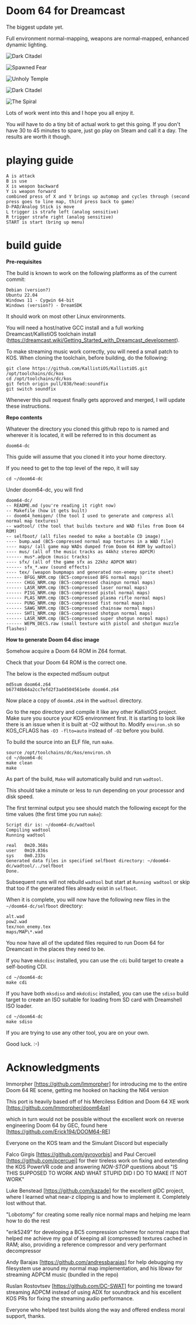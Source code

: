 # Doom 64 for Dreamcast 

The biggest update yet.

Full environment normal-mapping, weapons are normal-mapped, enhanced dynamic lighting.

![Dark Citadel](https://github.com/jnmartin84/doom64-dc/blob/normalmap/images/doom64_1641.png?raw=true)

![Spawned Fear](https://github.com/jnmartin84/doom64-dc/blob/normalmap/images/doom64_34467.png?raw=true)

![Unholy Temple](https://github.com/jnmartin84/doom64-dc/blob/normalmap/images/doom64_4528.png?raw=true)

![Dark Citadel](https://github.com/jnmartin84/doom64-dc/blob/normalmap/images/doom64_4740.png?raw=true)

![The Spiral](https://github.com/jnmartin84/doom64-dc/blob/normalmap/images/doom64_4747.png?raw=true)

Lots of work went into this and I hope you all enjoy it.

You *will* have to do a tiny bit of actual work to get this going. If you don't have 30 to 45 minutes to spare, just go play on Steam and call it a day. The results are worth it though.


# playing guide

    A is attack
    B is use
    X is weapon backward
    Y is weapon forward
    combined press of X and Y brings up automap and cycles through (second press goes to line map, third press back to game)
    D-PAD/Analog Stick is move
    L trigger is strafe left (analog sensitive)
    R trigger strafe right (analog sensitive)
    START is start (bring up menu)

# build guide

**Pre-requisites**

The build is known to work on the following platforms as of the current commit:

    Debian (version?)
    Ubuntu 22.04
    Windows 11 - Cygwin 64-bit
    Windows (version?) - DreamSDK

It should work on most other Linux environments.
    
You will need a host/native GCC install and a full working Dreamcast/KallistiOS toolchain install (https://dreamcast.wiki/Getting_Started_with_Dreamcast_development).

To make streaming music work correctly, you will need a small patch to KOS. When cloning the toolchain, before building, do the following:

    git clone https://github.com/KallistiOS/KallistiOS.git /opt/toolchains/dc/kos
    cd /opt/toolchains/dc/kos
    git fetch origin pull/838/head:soundfix
    git switch soundfix

Whenever this pull request finally gets approved and merged, I will update these instructions.

**Repo contents**

Whatever the directory you cloned this github repo to is named and wherever it is located, it will be referred to in this document as

`doom64-dc`

This guide will assume that you cloned it into your home directory. 

If you need to get to the top level of the repo, it will say

    cd ~/doom64-dc

Under doom64-dc, you will find

    doom64-dc/
    -- README.md (you're reading it right now)
    -- Makefile (how it gets built)
    -- doom64_hemigen/ (the tool I used to generate and compress all normal map textures)
    -- wadtool/ (the tool that builds texture and WAD files from Doom 64 ROM)
    -- selfboot/ (all files needed to make a bootable CD image)
    ---- bump.wad (BC5-compressed normal map textures in a WAD file)
    ---- maps/ (all game map WADs dumped from Doom 64 ROM by wadtool)
	---- mus/ (all of the music tracks as 44khz stereo ADPCM)
    ------ mus*.adpcm (music tracks)
    ---- sfx/ (all of the game sfx as 22khz ADPCM WAV)
    ------ sfx_*.wav (sound effects)
    ---- tex/ (weapon bumpmaps and generated non-enemy sprite sheet)
    ------ BFGG_NRM.cmp (BC5-compressed BFG normal maps)
    ------ CHGG_NRM.cmp (BC5-compressed chaingun normal maps)
    ------ LASR_NRM.cmp (BC5-compressed laser normal maps)
    ------ PISG_NRM.cmp (BC5-compressed pistol normal maps)
    ------ PLAS_NRM.cmp (BC5-compressed plasma rifle normal maps)
    ------ PUNG_NRM.cmp (BC5-compressed fist normal maps)
    ------ SAWG_NRM.cmp (BC5-compressed chainsaw normal maps)
    ------ SHT1_NRM.cmp (BC5-compressed shotgun normal maps)
    ------ LASR_NRM.cmp (BC5-compressed super shotgun normal maps)
    ------ WEPN_DECS.raw (small texture with pistol and shotgun muzzle flashes)



**How to generate Doom 64 disc image**

Somehow acquire a Doom 64 ROM in Z64 format.

Check that your Doom 64 ROM is the correct one.

The below is the expected md5sum output

    md5sum doom64.z64
    b67748b64a2cc7efd2f3ad4504561e0e doom64.z64

Now place a copy of `doom64.z64` in the `wadtool` directory.

Go to the repo directory and compile it like any other KallistiOS project. Make sure you source your KOS environment first. It is starting to look like there is an issue when it is built at -O2 without lto. Modify `environ.sh` so KOS_CFLAGS has `-O3 -flto=auto` instead of `-O2` before you build.

To build the source into an ELF file, run `make`.

    source /opt/toolchains/dc/kos/environ.sh
    cd ~/doom64-dc
    make clean
    make

As part of the build, `Make` will automatically build and run `wadtool`.

This should take a minute or less to run depending on your processor and disk speed.

The first terminal output you see should match the following except for the time values (the first time you run `make`):

	Script dir is: ~/doom64-dc/wadtool
    Compiling wadtool
    Running wadtool
    
    real   0m20.368s
    user   0m19.836s
    sys    0m0.233s
    Generated data files in specified selfboot directory: ~/doom64-dc/wadtool/../selfboot
    Done.

Subsequent runs will not rebuild `wadtool` but start at `Running wadtool` or skip that too if the generated files already exist in `selfboot`.

When it is complete, you will now have the following new files in the `~/doom64-dc/selfboot` directory:

    alt.wad
    pow2.wad
    tex/non_enemy.tex
	maps/MAP\*.wad

You now have all of the updated files required to run Doom 64 for Dreamcast in the places they need to be.

If you have `mkdcdisc` installed, you can use the `cdi` build target to create a self-booting CDI.

    cd ~/doom64-dc
    make cdi

If you have both `mksdiso` and `mkdcdisc` installed, you can use the `sdiso` build target to create an ISO suitable for loading from SD card with Dreamshell ISO loader.

    cd ~/doom64-dc
    make sdiso

If you are trying to use any other tool, you are on your own.

Good luck. :-)

# Acknowledgments

Immorpher [https://github.com/Immorpher] for introducing me to the entire Doom 64 RE scene, getting me hooked on hacking the N64 version

This port is heavily based off of his Merciless Edition and Doom 64 XE work [https://github.com/Immorpher/doom64xe]

which in turn would not be possible without the excellent work on reverse engineering Doom 64 by GEC, found here [https://github.com/Erick194/DOOM64-RE]


Everyone on the KOS team and the Simulant Discord but especially

Falco Girgis [https://github.com/gyrovorbis] and Paul Cercueil [https://github.com/pcercuei] for their tireless work on fixing and extending the KOS PowerVR code and answering *NON-STOP* questions about "IS THIS SUPPOSED TO WORK AND WHAT STUPID DID I DO TO MAKE IT NOT WORK"

Luke Benstead [https://github.com/kazade] for the excellent glDC project, where I learned what near-z clipping is and how to implement it. Completely lost without that.

"Lobotomy" for creating some really nice normal maps and helping me learn how to do the rest

"erik5249" for developing a BC5 compression scheme for normal maps that helped me achieve my goal of keeping all (compressed) textures cached in RAM; also, providing a reference compressor and very performant decompressor

Andy Barajas [https://github.com/andressbarajas] for help debugging my filesystem use around my normal map implementation, and his libwav for streaming ADPCM music (bundled in the repo)

Ruslan Rostovtsev [https://github.com/DC-SWAT] for pointing me toward streaming ADPCM instead of using ADX for soundtrack and his excellent KOS PRs for fixing the streaming audio performance.

Everyone who helped test builds along the way and offered endless moral support, thanks.
